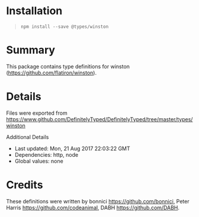 # Installation
> `npm install --save @types/winston`

# Summary
This package contains type definitions for winston (https://github.com/flatiron/winston).

# Details
Files were exported from https://www.github.com/DefinitelyTyped/DefinitelyTyped/tree/master/types/winston

Additional Details
 * Last updated: Mon, 21 Aug 2017 22:03:22 GMT
 * Dependencies: http, node
 * Global values: none

# Credits
These definitions were written by bonnici <https://github.com/bonnici>, Peter Harris <https://github.com/codeanimal>, DABH <https://github.com/DABH>.
